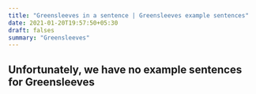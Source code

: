 ```yaml
---
title: "Greensleeves in a sentence | Greensleeves example sentences"
date: 2021-01-20T19:57:50+05:30
draft: falses
summary: "Greensleeves"
---
```

## Unfortunately, we have no example sentences for Greensleeves                 
